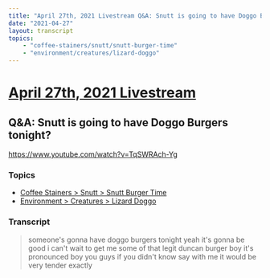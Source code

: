 ```yaml
---
title: "April 27th, 2021 Livestream Q&A: Snutt is going to have Doggo Burgers tonight?"
date: "2021-04-27"
layout: transcript
topics:
    - "coffee-stainers/snutt/snutt-burger-time"
    - "environment/creatures/lizard-doggo"
---
```

# [April 27th, 2021 Livestream](../2021-04-27.md)
## Q&A: Snutt is going to have Doggo Burgers tonight?
https://www.youtube.com/watch?v=TqSWRAch-Yg

### Topics
* [Coffee Stainers > Snutt > Snutt Burger Time](../topics/coffee-stainers/snutt/snutt-burger-time.md)
* [Environment > Creatures > Lizard Doggo](../topics/environment/creatures/lizard-doggo.md)

### Transcript

> someone's gonna have doggo burgers tonight yeah it's gonna be good i can't wait to get me some of that legit duncan burger boy it's pronounced boy you guys if you didn't know say with me it would be very tender exactly

